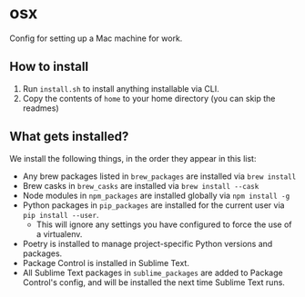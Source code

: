 # osx

Config for setting up a Mac machine for work.

## How to install

1. Run `install.sh` to install anything installable via CLI.
1. Copy the contents of `home` to your home directory (you can skip the readmes)

## What gets installed?

We install the following things, in the order they appear in this list:

* Any brew packages listed in `brew_packages` are installed via `brew install`
* Brew casks in `brew_casks` are installed via `brew install --cask`
* Node modules in `npm_packages` are installed globally via `npm install -g`
* Python packages in `pip_packages` are installed for the current user via `pip install --user`.
	* This will ignore any settings you have configured to force the use of a virtualenv.
* Poetry is installed to manage project-specific Python versions and packages.
* Package Control is installed in Sublime Text.
* All Sublime Text packages in `sublime_packages` are added to Package Control's config, and will be installed the next time Sublime Text runs.
